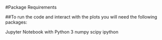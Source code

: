 #Package Requirements

##To run the code and interact with the plots you will need the following packages:

Jupyter Notebook with Python 3
numpy 
scipy
ipython

